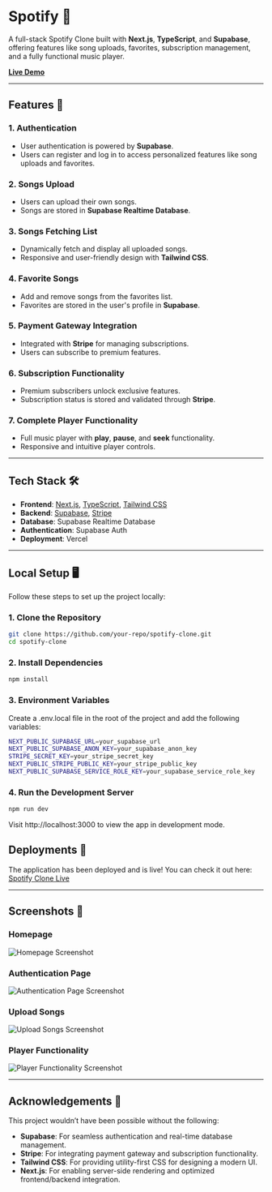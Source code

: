 # Spotify 🎵

A full-stack Spotify Clone built with **Next.js**, **TypeScript**, and **Supabase**, offering features like song uploads, favorites, subscription management, and a fully functional music player.

[**Live Demo**](https://spotify-7s64j14zf-shivang1305s-projects.vercel.app/)

---

## Features 🚀

### **1. Authentication**

- User authentication is powered by **Supabase**.
- Users can register and log in to access personalized features like song uploads and favorites.

### **2. Songs Upload**

- Users can upload their own songs.
- Songs are stored in **Supabase Realtime Database**.

### **3. Songs Fetching List**

- Dynamically fetch and display all uploaded songs.
- Responsive and user-friendly design with **Tailwind CSS**.

### **4. Favorite Songs**

- Add and remove songs from the favorites list.
- Favorites are stored in the user's profile in **Supabase**.

### **5. Payment Gateway Integration**

- Integrated with **Stripe** for managing subscriptions.
- Users can subscribe to premium features.

### **6. Subscription Functionality**

- Premium subscribers unlock exclusive features.
- Subscription status is stored and validated through **Stripe**.

### **7. Complete Player Functionality**

- Full music player with **play**, **pause**, and **seek** functionality.
- Responsive and intuitive player controls.

---

## Tech Stack 🛠️

- **Frontend**: [Next.js](https://nextjs.org/), [TypeScript](https://www.typescriptlang.org/), [Tailwind CSS](https://tailwindcss.com/)
- **Backend**: [Supabase](https://supabase.com/), [Stripe](https://stripe.com/)
- **Database**: Supabase Realtime Database
- **Authentication**: Supabase Auth
- **Deployment**: Vercel

---

## Local Setup 🖥️

Follow these steps to set up the project locally:

### **1. Clone the Repository**

```bash
git clone https://github.com/your-repo/spotify-clone.git
cd spotify-clone
```

### **2. Install Dependencies**

```bash
npm install
```

### **3. Environment Variables**

Create a .env.local file in the root of the project and add the following variables:

```bash
NEXT_PUBLIC_SUPABASE_URL=your_supabase_url
NEXT_PUBLIC_SUPABASE_ANON_KEY=your_supabase_anon_key
STRIPE_SECRET_KEY=your_stripe_secret_key
NEXT_PUBLIC_STRIPE_PUBLIC_KEY=your_stripe_public_key
NEXT_PUBLIC_SUPABASE_SERVICE_ROLE_KEY=your_supabase_service_role_key
```

### **4. Run the Development Server**

```bash
npm run dev
```

Visit http://localhost:3000 to view the app in development mode.

## Deployments 🚀

The application has been deployed and is live! You can check it out here:  
[Spotify Clone Live](https://spotify-7s64j14zf-shivang1305s-projects.vercel.app/)

---

## Screenshots 📸

### **Homepage**

![Homepage Screenshot](https://via.placeholder.com/800x400?text=Homepage)

### **Authentication Page**

![Authentication Page Screenshot](https://via.placeholder.com/800x400?text=Authentication+Page)

### **Upload Songs**

![Upload Songs Screenshot](https://via.placeholder.com/800x400?text=Upload+Songs)

### **Player Functionality**

![Player Functionality Screenshot](https://via.placeholder.com/800x400?text=Player+Functionality)

---

## Acknowledgements 🙏

This project wouldn’t have been possible without the following:

- **Supabase**: For seamless authentication and real-time database management.
- **Stripe**: For integrating payment gateway and subscription functionality.
- **Tailwind CSS**: For providing utility-first CSS for designing a modern UI.
- **Next.js**: For enabling server-side rendering and optimized frontend/backend integration.
